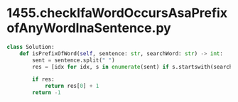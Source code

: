 # 1455.checkIfaWordOccursAsaPrefixofAnyWordInaSentence.py
```python
class Solution:
    def isPrefixOfWord(self, sentence: str, searchWord: str) -> int:
        sent = sentence.split(" ")
        res = [idx for idx, s in enumerate(sent) if s.startswith(searchWord)]

        if res:
            return res[0] + 1
        return -1

```
